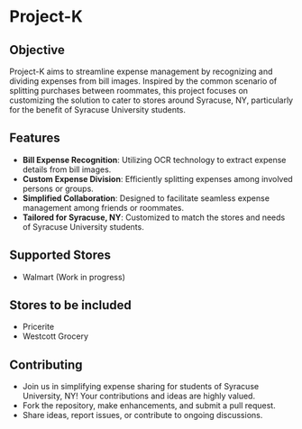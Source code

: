# Project-K

## Objective
Project-K aims to streamline expense management by recognizing and dividing expenses from bill images. Inspired by the common scenario of splitting purchases between roommates, this project focuses on customizing the solution to cater to stores around Syracuse, NY, particularly for the benefit of Syracuse University students.

## Features
* __Bill Expense Recognition__: Utilizing OCR technology to extract expense details from bill images.
* __Custom Expense Division__: Efficiently splitting expenses among involved persons or groups.
* __Simplified Collaboration__: Designed to facilitate seamless expense management among friends or roommates.
* __Tailored for Syracuse, NY__: Customized to match the stores and needs of Syracuse University students.

## Supported Stores
* Walmart (Work in progress)

## Stores to be included
* Pricerite
* Westcott Grocery

## Contributing
* Join us in simplifying expense sharing for students of Syracuse University, NY! Your contributions and ideas are highly valued.
* Fork the repository, make enhancements, and submit a pull request.
* Share ideas, report issues, or contribute to ongoing discussions.